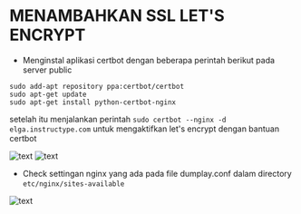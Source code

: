# MENAMBAHKAN SSL LET'S ENCRYPT

- Menginstal aplikasi certbot dengan beberapa perintah berikut pada server public

```
sudo add-apt repository ppa:certbot/certbot
sudo apt-get update
sudo apt-get install python-certbot-nginx
```

setelah itu menjalankan perintah `sudo certbot --nginx -d elga.instructype.com` untuk mengaktifkan let's encrypt dengan bantuan certbot

![text](https://github.com/frostmarry/dumbweek1/tree/master/AWS%20-%20SSL%20Configuration/asset/1.png)
![text](https://github.com/frostmarry/dumbweek1/tree/master/AWS%20-%20SSL%20Configuration/asset/2.jpg)

- Check settingan nginx yang ada pada file dumplay.conf dalam directory `etc/nginx/sites-available`

![text](https://github.com/frostmarry/dumbweek1/tree/master/AWS%20-%20SSL%20Configuration/asset/3.jpg)
